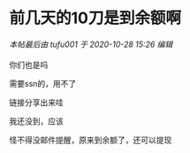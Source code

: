 # 前几天的10刀是到余额啊


<i class="pstatus"> 本帖最后由 tufu001 于 2020-10-28 15:26 编辑 </i><br />
<br />
你们也是吗

需要ssn的，用不了

链接分享出来哇

我还没到，应该

怪不得没邮件提醒，原来到余额了，还可以提现<img src="static/image/smiley/default/lol.gif" smilieid="12" border="0" alt="" />
